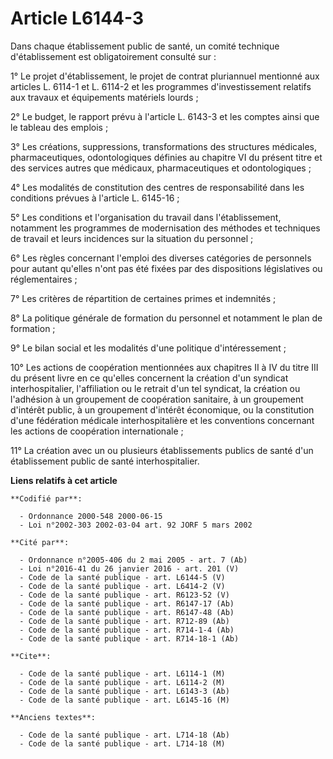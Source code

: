 # Article L6144-3

Dans chaque établissement public de santé, un comité technique d'établissement est obligatoirement consulté sur :

1° Le projet d'établissement, le projet de contrat pluriannuel mentionné aux articles L. 6114-1 et L. 6114-2 et les
programmes d'investissement relatifs aux travaux et équipements matériels lourds ;

2° Le budget, le rapport prévu à l'article L. 6143-3 et les comptes ainsi que le tableau des emplois ;

3° Les créations, suppressions, transformations des structures médicales, pharmaceutiques, odontologiques définies au
chapitre VI du présent titre et des services autres que médicaux, pharmaceutiques et odontologiques ;

4° Les modalités de constitution des centres de responsabilité dans les conditions prévues à l'article L. 6145-16 ;

5° Les conditions et l'organisation du travail dans l'établissement, notamment les programmes de modernisation des méthodes
et techniques de travail et leurs incidences sur la situation du personnel ;

6° Les règles concernant l'emploi des diverses catégories de personnels pour autant qu'elles n'ont pas été fixées par des
dispositions législatives ou réglementaires ;

7° Les critères de répartition de certaines primes et indemnités ;

8° La politique générale de formation du personnel et notamment le plan de formation ;

9° Le bilan social et les modalités d'une politique d'intéressement ;

10° Les actions de coopération mentionnées aux chapitres II à IV du titre III du présent livre en ce qu'elles concernent la
création d'un syndicat interhospitalier, l'affiliation ou le retrait d'un tel syndicat, la création ou l'adhésion à un
groupement de coopération sanitaire, à un groupement d'intérêt public, à un groupement d'intérêt économique, ou la
constitution d'une fédération médicale interhospitalière et les conventions concernant les actions de coopération
internationale ;

11° La création avec un ou plusieurs établissements publics de santé d'un établissement public de santé interhospitalier.

**Liens relatifs à cet article**

	**Codifié par**:

	  - Ordonnance 2000-548 2000-06-15
	  - Loi n°2002-303 2002-03-04 art. 92 JORF 5 mars 2002

	**Cité par**:

	  - Ordonnance n°2005-406 du 2 mai 2005 - art. 7 (Ab)
	  - Loi n°2016-41 du 26 janvier 2016 - art. 201 (V)
	  - Code de la santé publique - art. L6144-5 (V)
	  - Code de la santé publique - art. L6414-2 (V)
	  - Code de la santé publique - art. R6123-52 (V)
	  - Code de la santé publique - art. R6147-17 (Ab)
	  - Code de la santé publique - art. R6147-48 (Ab)
	  - Code de la santé publique - art. R712-89 (Ab)
	  - Code de la santé publique - art. R714-1-4 (Ab)
	  - Code de la santé publique - art. R714-18-1 (Ab)

	**Cite**:

	  - Code de la santé publique - art. L6114-1 (M)
	  - Code de la santé publique - art. L6114-2 (M)
	  - Code de la santé publique - art. L6143-3 (Ab)
	  - Code de la santé publique - art. L6145-16 (M)

	**Anciens textes**:

	  - Code de la santé publique - art. L714-18 (Ab)
	  - Code de la santé publique - art. L714-18 (M)
